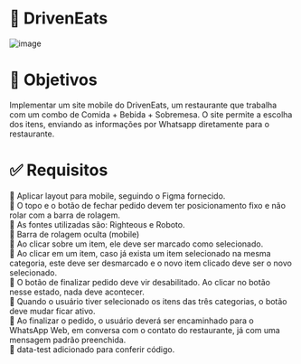 # :meat_on_bone: DrivenEats
![image](https://user-images.githubusercontent.com/49844995/211225497-832ee288-86b9-40d0-b007-998847d93c17.png)

# :bow_and_arrow: Objetivos
Implementar um site mobile do DrivenEats, um restaurante que trabalha com um combo de Comida + Bebida + Sobremesa. O site permite a escolha dos itens, enviando as informações por Whatsapp diretamente para o restaurante. 

# :white_check_mark: Requisitos<br>
  :small_blue_diamond: Aplicar layout para mobile, seguindo o Figma fornecido.<br>
  :small_blue_diamond: O topo e o botão de fechar pedido devem ter posicionamento fixo e não rolar com a barra de rolagem.<br>
  :small_blue_diamond: As fontes utilizadas são: Righteous e Roboto.<br>
  :small_blue_diamond: Barra de rolagem oculta (mobile)<br>
  :small_blue_diamond: Ao clicar sobre um item, ele deve ser marcado como selecionado.<br>
  :small_blue_diamond: Ao clicar em um item, caso já exista um item selecionado na mesma categoria, este deve ser desmarcado e o novo item clicado deve ser o novo selecionado.<br>
  :small_blue_diamond: O botão de finalizar pedido deve vir desabilitado. Ao clicar no botão nesse estado, nada deve acontecer.<br>
  :small_blue_diamond: Quando o usuário tiver selecionado os itens das três categorias, o botão deve mudar ficar ativo.<br>
  :small_blue_diamond: Ao finalizar o pedido, o usuário deverá ser encaminhado para o WhatsApp Web, em conversa com o contato do restaurante, já com uma mensagem padrão preenchida.<br>
  :small_blue_diamond: data-test adicionado para conferir código.<br>
  
